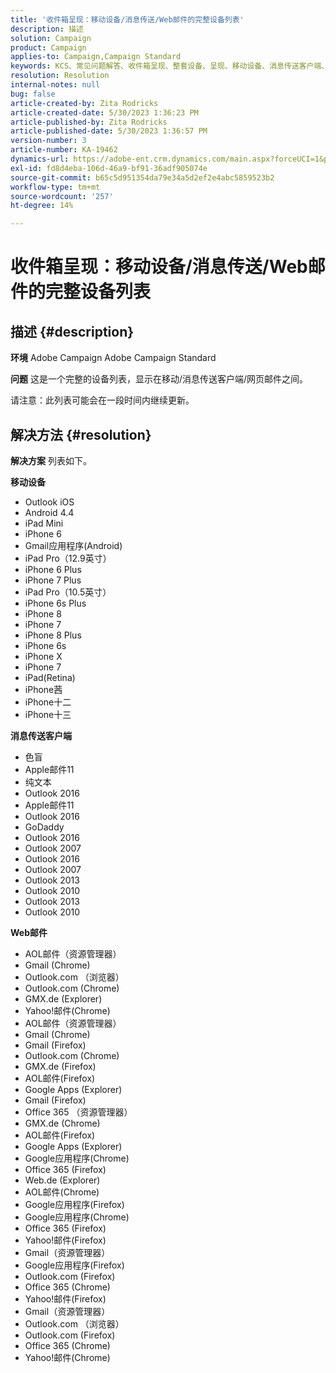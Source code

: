 ```yaml
---
title: '收件箱呈现：移动设备/消息传送/Web邮件的完整设备列表'
description: 描述
solution: Campaign
product: Campaign
applies-to: Campaign,Campaign Standard
keywords: KCS、常见问题解答、收件箱呈现、整套设备、呈现、移动设备、消息传送客户端、Web邮件、ACS、AC、Adobe Campaign、Adobe Campaign Standard
resolution: Resolution
internal-notes: null
bug: false
article-created-by: Zita Rodricks
article-created-date: 5/30/2023 1:36:23 PM
article-published-by: Zita Rodricks
article-published-date: 5/30/2023 1:36:57 PM
version-number: 3
article-number: KA-19462
dynamics-url: https://adobe-ent.crm.dynamics.com/main.aspx?forceUCI=1&pagetype=entityrecord&etn=knowledgearticle&id=f206e1f6-eefe-ed11-8f6e-6045bd0063aa
exl-id: fd8d4eba-106d-46a9-bf91-36adf905074e
source-git-commit: b65c5d951354da79e34a5d2ef2e4abc5859523b2
workflow-type: tm+mt
source-wordcount: '257'
ht-degree: 14%

---
```


# 收件箱呈现：移动设备/消息传送/Web邮件的完整设备列表

## 描述 {#description}


<b>环境</b>
Adobe Campaign Adobe Campaign Standard

<b>问题</b>
这是一个完整的设备列表，显示在移动/消息传送客户端/网页邮件之间。

请注意：此列表可能会在一段时间内继续更新。


## 解决方法 {#resolution}


<b>解决方案</b>
列表如下。

<b>移动设备</b>

- Outlook iOS
- Android 4.4
- iPad Mini
- iPhone 6
- Gmail应用程序(Android)
- iPad Pro（12.9英寸）
- iPhone 6 Plus
- iPhone 7 Plus
- iPad Pro（10.5英寸）
- iPhone 6s Plus
- iPhone 8
- iPhone 7
- iPhone 8 Plus
- iPhone 6s
- iPhone X
- iPhone 7
- iPad(Retina)
- iPhone茜
- iPhone十二
- iPhone十三




<b>消息传送客户端</b>

- 色盲
- Apple邮件11
- 纯文本
- Outlook 2016
- Apple邮件11
- Outlook 2016
- GoDaddy
- Outlook 2016
- Outlook 2007
- Outlook 2016
- Outlook 2007
- Outlook 2013
- Outlook 2010
- Outlook 2013
- Outlook 2010




<b>Web邮件</b>

- AOL邮件（资源管理器）
- Gmail (Chrome)
- Outlook.com （浏览器）
- Outlook.com (Chrome)
- GMX.de (Explorer)
- Yahoo!邮件(Chrome)
- AOL邮件（资源管理器）
- Gmail (Chrome)
- Gmail (Firefox)
- Outlook.com (Chrome)
- GMX.de (Firefox)
- AOL邮件(Firefox)
- Google Apps (Explorer)
- Gmail (Firefox)
- Office 365 （资源管理器）
- GMX.de (Chrome)
- AOL邮件(Firefox)
- Google Apps (Explorer)
- Google应用程序(Chrome)
- Office 365 (Firefox)
- Web.de (Explorer)
- AOL邮件(Chrome)
- Google应用程序(Firefox)
- Google应用程序(Chrome)
- Office 365 (Firefox)
- Yahoo!邮件(Firefox)
- Gmail（资源管理器）
- Google应用程序(Firefox)
- Outlook.com (Firefox)
- Office 365 (Chrome)
- Yahoo!邮件(Firefox)
- Gmail（资源管理器）
- Outlook.com （浏览器）
- Outlook.com (Firefox)
- Office 365 (Chrome)
- Yahoo!邮件(Chrome)
